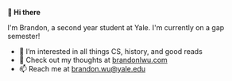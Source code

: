 **👋 Hi there**

I'm Brandon, a second year student at Yale. I'm currently on a gap semester!

- 👀 I’m interested in all things CS, history, and good reads
- 🌱 Check out my thoughts at [brandonlwu.com](https://brandonlwu.com/)
- 📫 Reach me at brandon.wu@yale.edu

